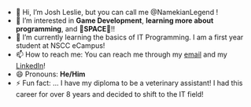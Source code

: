 - 👋 Hi, I’m Josh Leslie, but you can call me @NamekianLegend !
- 👀 I’m interested in **Game Development**, **learning more about programming**, and 🚀**SPACE**🌌!!
- 🌱 I’m currently learning the basics of IT Programming. I am a first year student at NSCC eCampus!
- 📫 How to reach me: You can reach me through my [email](mailto:lesliedkjoshua@gmail.com) and my [LinkedIn](www.linkedin.com/in/joshua--leslie)!
- 😄 Pronouns: **He/Him**
- ⚡ Fun fact: ... I have my diploma to be a veterinary assistant! I had this career for over 8 years and decided to shift to the IT field!

<!---
NamekianLegend/NamekianLegend is a ✨ special ✨ repository because its `README.md` (this file) appears on your GitHub profile.
You can click the Preview link to take a look at your changes.
--->
